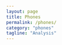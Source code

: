 ```yaml
---
layout: page
title: Phones
permalink: /phones/
category: "phones"
tagline: "Analysis"
---
```


<div class="description">

</div>

<div class="gallery>

</div>